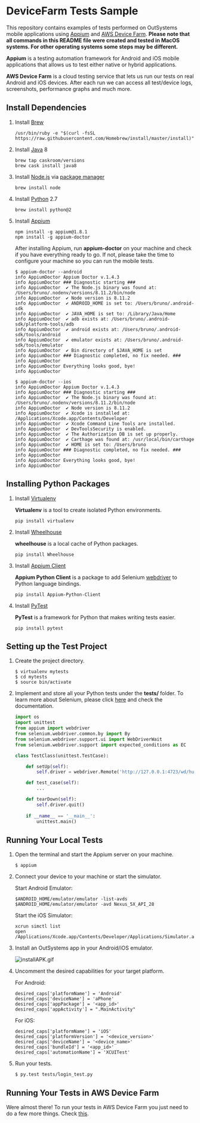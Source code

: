 # DeviceFarm Tests Sample

This repository contains examples of tests performed on OutSystems mobile applications using [Appium](http://appium.io/) and [AWS Device Farm](https://aws.amazon.com/pt/device-farm/). **Please note that all commands in this README file were created and tested in MacOS systems. For other operating systems some steps may be different.**

**Appium** is a testing automation framework for Android and iOS mobile applications that allows us to test either native or hybrid applications.

**AWS Device Farm** is a cloud testing service that lets us run our tests on real Android and iOS devices. After each run we can access  all test/device logs, screenshots, performance graphs and much more.

## Install Dependencies

1. Install [Brew](https://brew.sh/)

    ```
    /usr/bin/ruby -e "$(curl -fsSL https://raw.githubusercontent.com/Homebrew/install/master/install)"
    ```

2. Install [Java](https://www.java.com/en/) 8

    ```
    brew tap caskroom/versions
    brew cask install java8
    ```

3. Install [Node.js](https://nodejs.org/) via [package manager](https://nodejs.org/en/download/package-manager/)

    ```
    brew install node
    ```

4. Install [Python](https://www.python.org/) 2.7

    ```
    brew install python@2
    ```

5. Install [Appium](http://appium.io/)

    ```
    npm install -g appium@1.8.1
    npm install -g appium-doctor
    ```

    After installing Appium, run **appium-doctor** on your machine and check if you have everything ready to go. If not, please take the time to configure your machine so you can run the mobile tests.

    ```
    $ appium-doctor --android
    info AppiumDoctor Appium Doctor v.1.4.3
    info AppiumDoctor ### Diagnostic starting ###
    info AppiumDoctor  ✔ The Node.js binary was found at: /Users/bruno/.nodenv/versions/8.11.2/bin/node
    info AppiumDoctor  ✔ Node version is 8.11.2
    info AppiumDoctor  ✔ ANDROID_HOME is set to: /Users/bruno/.android-sdk
    info AppiumDoctor  ✔ JAVA_HOME is set to: /Library/Java/Home
    info AppiumDoctor  ✔ adb exists at: /Users/bruno/.android-sdk/platform-tools/adb
    info AppiumDoctor  ✔ android exists at: /Users/bruno/.android-sdk/tools/android
    info AppiumDoctor  ✔ emulator exists at: /Users/bruno/.android-sdk/tools/emulator
    info AppiumDoctor  ✔ Bin directory of $JAVA_HOME is set
    info AppiumDoctor ### Diagnostic completed, no fix needed. ###
    info AppiumDoctor
    info AppiumDoctor Everything looks good, bye!
    info AppiumDoctor
    ```

    ```
    $ appium-doctor --ios
    info AppiumDoctor Appium Doctor v.1.4.3
    info AppiumDoctor ### Diagnostic starting ###
    info AppiumDoctor  ✔ The Node.js binary was found at: /Users/bruno/.nodenv/versions/8.11.2/bin/node
    info AppiumDoctor  ✔ Node version is 8.11.2
    info AppiumDoctor  ✔ Xcode is installed at: /Applications/Xcode.app/Contents/Developer
    info AppiumDoctor  ✔ Xcode Command Line Tools are installed.
    info AppiumDoctor  ✔ DevToolsSecurity is enabled.
    info AppiumDoctor  ✔ The Authorization DB is set up properly.
    info AppiumDoctor  ✔ Carthage was found at: /usr/local/bin/carthage
    info AppiumDoctor  ✔ HOME is set to: /Users/bruno
    info AppiumDoctor ### Diagnostic completed, no fix needed. ###
    info AppiumDoctor
    info AppiumDoctor Everything looks good, bye!
    info AppiumDoctor
    ```

## Installing Python Packages

1. Install [Virtualenv](https://pypi.org/project/virtualenv/)

    **Virtualenv** is a tool to create isolated Python environments.

    ```
    pip install virtualenv
    ```

2. Install [Wheelhouse](https://pypi.org/project/Wheelhouse/)

    **wheelhouse** is a local cache of Python packages.

    ```
    pip install Wheelhouse
    ```

3. Install [Appium Client](https://pypi.org/project/Appium-Python-Client/)

    **Appium Python Client** is a package to add Selenium [webdriver](https://w3c.github.io/webdriver/) to Python language bindings.

    ```
    pip install Appium-Python-Client
    ```

4. Install [PyTest](https://pypi.org/project/pytest/)

    **PyTest** is a framework for Python that makes writing tests easier.

    ```
    pip install pytest
    ```

## Setting up the Test Project

1. Create the project directory.

    ```
    $ virtualenv mytests
    $ cd mytests
    $ source bin/activate
    ```

2. Implement and store all your Python tests under the **tests/** folder. To learn more about Selenium, please click [here](https://selenium-python.readthedocs.io/) and check the documentation.

    ```python
    import os
    import unittest
    from appium import webdriver
    from selenium.webdriver.common.by import By
    from selenium.webdriver.support.ui import WebDriverWait
    from selenium.webdriver.support import expected_conditions as EC

    class TestClass(unittest.TestCase):

        def setUp(self):
            self.driver = webdriver.Remote('http://127.0.0.1:4723/wd/hub', {})
    
        def test_case(self):
            ...

        def tearDown(self):
            self.driver.quit()
        
        if __name__ == '__main__':
            unittest.main()
    ```

## Running Your Local Tests

1. Open the terminal and start the Appium server on your machine.

    ```
    $ appium
    ```

2. Connect your device to your machine or start the simulator.

    Start Android Emulator:
    ```
    $ANDROID_HOME/emulator/emulator -list-avds
    $ANDROID_HOME/emulator/emulator -avd Nexus_5X_API_28
    ```

    Start the iOS Simulator:
    ```
    xcrun simctl list
    open /Applications/Xcode.app/Contents/Developer/Applications/Simulator.app/
    ```

3. Install an OutSystems app in your Android/iOS emulator.

    ![installAPK.gif](./assets/installAPK.gif "Install APK")

4. Uncomment the desired capabilities for your target platform.

    For Android:
    ```
    desired_caps['platformName'] = 'Android'
    desired_caps['deviceName'] = 'aPhone'
    desired_caps['appPackage'] = '<app_id>'
    desired_caps['appActivity'] = ".MainActivity"
    ```

    For iOS:
    ```
    desired_caps['platformName'] = 'iOS'
    desired_caps['platformVersion'] = '<device_version>'
    desired_caps['deviceName'] = '<device_name>'
    desired_caps['bundleId'] = '<app_id>'
    desired_caps['automationName'] = 'XCUITest'
    ```

4. Run your tests.

    ```
    $ py.test tests/login_test.py
    ```

## Running Your Tests in AWS Device Farm

Were almost there! To run your tests in AWS Device Farm you just need to do a few more things. Check [this](https://docs.aws.amazon.com/devicefarm/latest/developerguide/test-types-android-appium-python.html).
